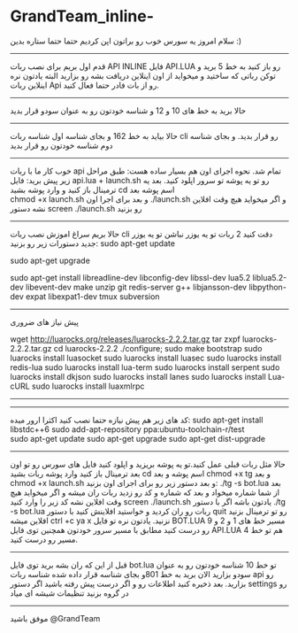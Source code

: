# GrandTeam_inline-
سلام امروز یه سورس خوب رو براتون اپن کردیم حتما حتما ستاره بدین :)

___________________________________________________________ 
قدم اول بریم برای نصب ربات API INLINE 
فایل API.LUA رو باز کنید 
به خط 5 برید و توکن رباتی که ساختید  و میخواید از اون اینلاین دریافت بشه رو بزارید 
البته یادتون نره اینلاین ربات Api  رو از بات فادر حتما فعال کنید. 
__________________________ 
حالا برید به خط های 10 و 12 و شناسه خودتون رو به عنوان سودو قرار بدید 
___________________________________________ 
حالا بیاید به خط 162 
و بجای شناسه اول شناسه ربات cli رو قرار بدید. 
و بجای شناسه دوم شناسه خودتون رو قرار بدید 
________________________________________ 
خوب کار ما با ربات api تمام شد. 
نحوه اجرای اون هم بسیار ساده هست: 
طبق مراحل زیر پیش برید: 
فایل api.lua + launch.sh 
رو تو یه پوشه تو سرور اپلود کنید. 
بعد یه ترمینال باز کنید و وارد پوشه بشید 
cd اسم پوشه 
بعد  
chmod +x launch.sh 
و بعد برای اجرا اون 
./launch.sh 
و اگر میخواید هیچ وقت افلاین نشه دستور 
screen ./launch.sh 
رو بزنید 
_______________________________________________ 
حالا بریم سراغ اموزش نصب ربات cli 
دقت کنید 2 ربات تو یه یوزر نباشن 
تو یه یوزر جدید دستورات زیر رو بزنید: 
sudo apt-get update 
 
sudo apt-get upgrade 
 
sudo apt-get install libreadline-dev libconfig-dev libssl-dev lua5.2 liblua5.2-dev libevent-dev make unzip git redis-server g++ libjansson-dev libpython-dev expat libexpat1-dev tmux subversion 
_______________________________________________ 
پیش نیاز های ضروری 
 
wget http://luarocks.org/releases/luarocks-2.2.2.tar.gz 
 tar zxpf luarocks-2.2.2.tar.gz 
 cd luarocks-2.2.2 
 ./configure; sudo make bootstrap 
 sudo luarocks install luasocket 
 sudo luarocks install luasec 
 sudo luarocks install redis-lua 
 sudo luarocks install lua-term 
 sudo luarocks install serpent 
 sudo luarocks install dkjson 
 sudo luarocks install lanes 
 sudo luarocks install Lua-cURL 
sudo luarocks install luaxmlrpc 
_____________________________________ 
_____________________________ 
کد های زیر هم پیش نیازه حتما نصب کنید اکثرا ارور میده: 
sudo apt-get install libstdc++6 
sudo add-apt-repository ppa:ubuntu-toolchain-r/test  
sudo apt-get update 
sudo apt-get upgrade 
sudo apt-get dist-upgrade 
________________________________ 
حالا مثل ربات قبلی عمل کنید.تو یه پوشه بریزید و اپلود کنید فایل های سورس رو تو اون 
بعد ترمینال باز کنید وارد پوشه ربات بشید 
cd اسم پوشه 
و بعد 
chmod +x tg 
و بعد 
chmod +x launch.sh 
و بعد دستور زیر رو برای اجرای اون بزنید: 
./tg -s bot.lua 
بعد از شما شماره میخواد و بعد که شماره و کد رو زدید ربات ران میشه 
و اگر میخواید هیچ وقت افلاین نشه کد زیر را وارد کنید 
screen ./launch.sh 
یادتون باشه اگر با دستور ./tg -s bot.lua ربات رو ران کردید 
و خواستید افلاینش کنید با دستور 
quit 
رو تو ترمینال بزنید افلاین میشه 
ctrl +c ya x نزنید. 
یادتون نره تو فایل BOT.LUA 
مسیر خط های 1 و 2 و 9 رو درست کنید مطابق با مسیر سرور خودتون 
همچنین توی فایل API.LUA 
 هم تو خط 4 مسیر رو درست کنید. 
_____________________________________ 
قبل از این که ران بشه برید توی فایل bot.lua 
تو خط 10 شناسه خودتون رو به عنوان سودو بزارید 
الان برید به خط 801و بجای شناسه قرار داده شده شناسه ربات api رو بزارید. 
بعد ذخیره کنید اطلاعات رو و اگر درست پیش رفته باشید اگر دستور 
settings 
رو در گروه بزنید تنظیمات شیشه ای میاد 
___________________________________________ 
 
موفق باشید
@GrandTeam
